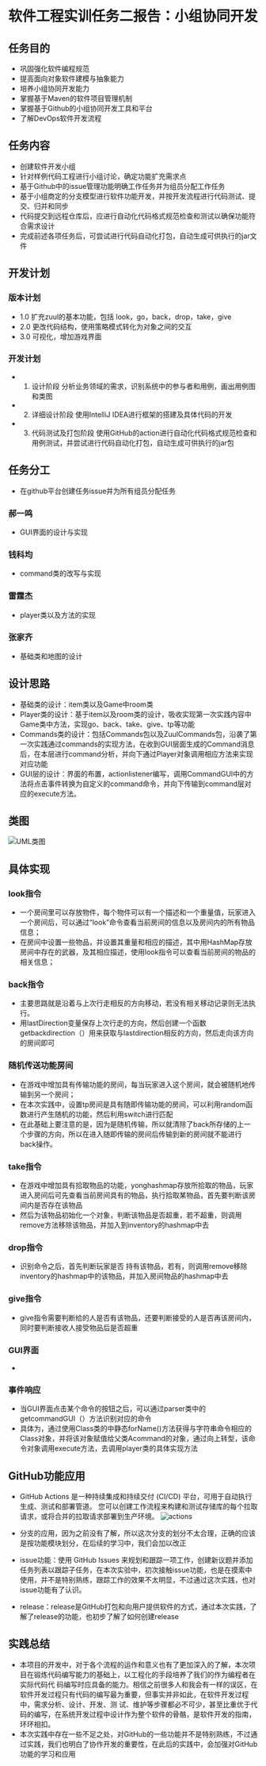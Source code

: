 # 软件工程实训任务二报告：小组协同开发

## 任务目的
* 巩固强化软件编程规范
* 提高面向对象软件建模与抽象能力
* 培养小组协同开发能力
* 掌握基于Maven的软件项目管理机制
* 掌握基于Github的小组协同开发工具和平台
* 了解DevOps软件开发流程

## 任务内容
* 创建软件开发小组
* 针对样例代码工程进行小组讨论，确定功能扩充需求点
* 基于Github中的issue管理功能明确工作任务并为组员分配工作任务
* 基于小组商定的分支模型进行软件功能开发，并按开发流程进行代码测试、提交、归并和同步
* 代码提交到远程仓库后，应进行自动化代码格式规范检查和测试以确保功能符合需求设计
* 完成前述各项任务后，可尝试进行代码自动化打包，自动生成可供执行的jar文件

## 开发计划
### 版本计划
* 1.0	扩充zuul的基本功能，包括 look，go，back，drop，take，give
* 2.0 更改代码结构，使用策略模式转化为对象之间的交互
* 3.0 可视化，增加游戏界面

### 开发计划
* 1.	设计阶段
分析业务领域的需求，识别系统中的参与者和用例，画出用例图和类图
* 2.	详细设计阶段
使用IntelliJ IDEA进行框架的搭建及具体代码的开发
* 3.	代码测试及打包阶段
使用GitHub的action进行自动化代码格式规范检查和用例测试，并尝试进行代码自动化打包，自动生成可供执行的jar包



## 任务分工
* 在github平台创建任务issue并为所有组员分配任务
### 郝一鸣
* GUI界面的设计与实现
### 钱科均
* command类的改写与实现
### 雷霆杰
* player类以及方法的实现
### 张家齐
* 基础类和地图的设计

## 设计思路
* 基础类的设计：item类以及Game中room类
* Player类的设计：基于item以及room类的设计，吸收实现第一次实践内容中Game类中方法，实现go、back、take、give、tp等功能
* Commands类的设计：包括Commands包以及ZuulCommands包，沿袭了第一次实践通过commands的实现方法，在收到GUI层面生成的Command消息后，在本层进行command分析，并向下通过Player对象调用相应方法来实现对应功能
* GUI层的设计：界面的布置，actionlistener编写，调用CommandGUI中的方法将点击事件转换为自定义的command命令，并向下传输到command层对应的execute方法。

## 类图
![UML类图](https://github.com/wutcst/sept2-duoduo/blob/da1d4a50e125ec0c5e96b85581bb1f39cdb5ce77/UML%E7%B1%BB%E5%9B%BE.png)

## 具体实现
### look指令
* 一个房间里可以存放物件，每个物件可以有一个描述和一个重量值，玩家进入一个房间后，可以通过“look”命令查看当前房间的信息以及房间内的所有物品信息；  
* 在房间中设置一些物品，并设置其重量和相应的描述，其中用HashMap存放房间中存在的武器，及其相应描述，使用look指令可以查看当前房间的物品的相关信息；  

### back指令
* 主要思路就是沿着与上次行走相反的方向移动，若没有相关移动记录则无法执行。   
* 用lastDirection变量保存上次行走的方向，然后创建一个函数getbackdirection（）用来获取与lastdirection相反的方向，然后走向该方向的房间即可   

### 随机传送功能房间
* 在游戏中增加具有传输功能的房间，每当玩家进入这个房间，就会被随机地传输到另一个房间；  
* 在本次实践中，设置tp房间是具有随即传输功能的房间，可以利用random函数进行产生随机的功能，然后利用switch进行匹配
* 在此基础上要注意的是，因为是随机传输，所以就清除了back所存储的上一个步骤的方向，所以在进入随即传输的房间后传输到新的房间就不能进行back操作。  

### take指令
* 在游戏中增加具有拾取物品的功能，yonghashmap存放所拾取的物品，玩家进入房间后可先查看当前房间具有的物品，执行拾取某物品，首先要判断该房间内是否存在该物品
* 然后为该物品初始化一个对象，判断该物品是否超重，若不超重，则调用remove方法移除该物品，并加入到inventory的hashmap中去

### drop指令
* 识别命令之后，首先判断玩家是否 持有该物品，若有，则调用remove移除inventory的hashmap中的该物品，并加入房间物品的hashmap中去

### give指令
* give指令需要判断给的人是否有该物品，还要判断接受的人是否再该房间内，同时要判断接收人接受物品后是否超重

### GUI界面
* 


### 事件响应
* 当GUI界面点击某个命令的按钮之后，可以通过parser类中的getcommandGUI（）方法识别对应的命令
* 具体为，通过使用Class类的中静态forName()方法获得与字符串命令相应的Class对象，并将该对象赋值给父类Acommand的对象，通过向上转型，该命令对象调用execute方法，去调用player类的具体实现方法

## GitHub功能应用
* GitHub Actions 是一种持续集成和持续交付 (CI/CD) 平台，可用于自动执行生成、测试和部署管道。 您可以创建工作流程来构建和测试存储库的每个拉取请求，或将合并的拉取请求部署到生产环境。
  ![actions](https://github.com/wutcst/sept2-duoduo/blob/c2752d3e82e3bca42593dbcf9c9ff7ca56be3162/actions.png)


* 分支的应用，因为之前没有了解，所以这次分支的划分不太合理，正确的应该是按功能模块划分，在后续的学习中，我们会加以改正

* issue功能：使用 GitHub Issues 来规划和跟踪一项工作，创建新议题并添加任务列表以跟踪子任务，在本次实验中，初次接触issue功能，也是在摸索中使用，并不是特别熟练，跟踪工作的效果不太明显，不过通过这次实践，也对issue功能有了认识。

* release：release是GitHub打包和向用户提供软件的方式，通过本次实践，了解了release的功能，也初步了解了如何创建release

## 实践总结
* 本项目的开发中，对于各个流程的运作和意义也有了更加深入的了解，本次项目在锻炼代码编写能力的基础上，以工程化的手段培养了我们的作为编程者在实际代码代
码编写时应具备的能力。相信之前很多人和我会有一样的误区，在软件开发过程只有代码的编写最为重要，但事实并非如此，在软件开发过程中，需求分析、设计、开发、测
试、维护等步骤都必不可少，甚至比重优于代码的编写，在系统开发过程中设计作为整个软件的骨骼，是软件开发的指南，环环相扣。
* 本次实践中存在一些不足之处，对GitHub的一些功能并不是特别熟练，不过通过实践，我们也明白了协作开发的重要性，在此后的实践中，会加强对GitHub功能的学习和应用
